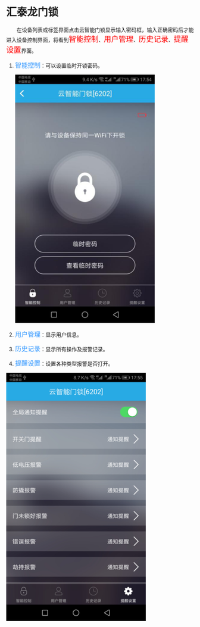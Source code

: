 # 汇泰龙门锁

&emsp;&emsp;在设备列表或标签界面点击云智能门锁显示输入密码框，输入正确密码后才能进入设备控制界面，将看到<font style='color:#ff0000;font-size:20px'>智能控制</font>、<font style='color:#ff0000;font-size:20px'>用户管理</font>、<font style='color:#ff0000;font-size:20px'>历史记录</font>、<font style='color:#ff0000;font-size:20px'>提醒设置</font>界面。

1. <font style='color:#3699ff;font-size:17px'>智能控制</font>：可以设置临时开锁密码。

	<img src="../images/MacBee/汇泰龙锁/开锁密码.png" width = "375" height = "667">
	
2. <font style='color:#3699ff;font-size:17px'>用户管理</font>：显示用户信息。
3. <font style='color:#3699ff;font-size:17px'>历史记录</font>：显示所有操作及报警记录。
4. <font style='color:#3699ff;font-size:17px'>提醒设置</font>：设置各种类型报警是否打开。
<img src="../images/MacBee/汇泰龙锁/报警.png" width = "375" height = "667">